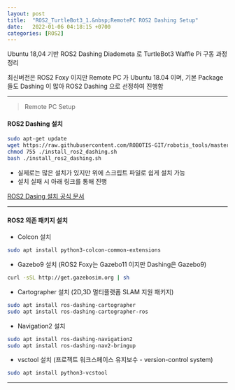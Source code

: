 ```yaml
---
layout: post
title:  "ROS2_TurtleBot3_1.&nbsp;RemotePC ROS2 Dashing Setup"
date:   2022-01-06 04:18:15 +0700
categories: [ROS2]
---
```


Ubuntu 18,04 기반 ROS2 Dashing Diademeta 로 TurtleBot3 Waffle Pi 구동 과정 정리

최신버전은 ROS2 Foxy 이지만 Remote PC 가 Ubuntu 18.04 이며, 기본 Package 들도 Dashing 이 많아 ROS2 Dashing 으로 선정하여 진행함

---

> Remote PC Setup

#### ROS2 Dashing 설치


``` bash
sudo apt-get update
wget https://raw.githubusercontent.com/ROBOTIS-GIT/robotis_tools/master/install_ros2_dashing.sh
chmod 755 ./install_ros2_dashing.sh
bash ./install_ros2_dashing.sh
```

- 실제로는 많은 설치가 있지만 위에 스크립트 파일로 쉽게 설치 가능
- 설치 실패 시 아래 링크를 통해 진행

[ROS2 Dasing 설치 공식 문서](https://docs.ros.org/en/dashing/Installation/Ubuntu-Install-Binary.html)

---

#### ROS2 의존 패키지 설치

- Colcon 설치

``` bash
sudo apt install python3-colcon-common-extensions
```

- Gazebo9 설치 (ROS2 Foxy는 Gazebo11 이지만 Dashing은 Gazebo9)

``` bash
curl -sSL http://get.gazebosim.org | sh
```

- Cartographer 설치 (2D,3D 멀티플랫폼 SLAM 지원 패키지)

``` bash
sudo apt install ros-dashing-cartographer
sudo apt install ros-dashing-cartographer-ros
```

- Navigation2 설치

``` bash
sudo apt install ros-dashing-navigation2
sudo apt install ros-dashing-nav2-bringup
```

- vsctool 설치 (프로젝트 워크스페이스 유지보수 - version-control system)

``` bash
sudo apt install python3-vcstool
```

---
